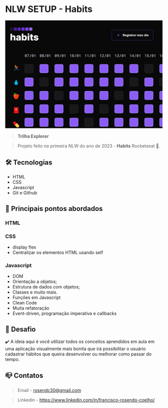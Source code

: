 # NLW SETUP - Habits

![preview](./.github/preview.png)

> <b>Trilha Explorer </b>

> Projeto feito na primeira NLW do ano de 2023 - <b>Habits</b> Rocketseat :rocket:. 

## :hammer_and_wrench: Tecnologias

- HTML
- CSS
- Javascript
- Git e Github

## :nut_and_bolt: Principais pontos abordados
### HTML
### CSS
- display flex
- Centralizar os elementos HTML usando self

### Javascript

- DOM
- Orientação a objetos;
- Estrutura de dados com objetos;
- Classes e muito mais.
- Funções em Javascript
- Clean Code
- Muita refatoração
- Event-driven, programação imperativa e callbacks

## :dart:  Desafio

:heavy_check_mark:  A ideia aqui é você utilizar todos os conceitos aprendidos em aula em uma aplicação visualmente mais bonita que irá possibilitar o usuário cadastrar hábitos que queira desenvolver ou melhorar como passar do tempo.

## :mailbox_closed: Contatos

> Email - rosendc30@gmail.com

> Linkedin - https://www.linkedin.com/in/francisco-rosendo-coelho/
